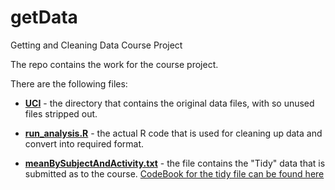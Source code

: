 getData
=======

Getting and Cleaning Data Course Project


The repo contains the work for the course project.

There are the following files:

* [**UCI**](https://github.com/davidtam28/getData/tree/master/UCI) - the directory that contains the original data files, with so unused files stripped out.

* [**run_analysis.R**](https://github.com/davidtam28/getData/blob/master/run_analysis.R) - the actual R code that is used for cleaning up data and convert into required format.

* [**meanBySubjectAndActivity.txt**](https://github.com/davidtam28/getData/blob/master/meanBySubjectAndActivity.txt) - the file contains the "Tidy" data that is submitted as to the course.  [CodeBook for the tidy file can be found here](https://github.com/davidtam28/getData/blob/master/CodeBook.md)

